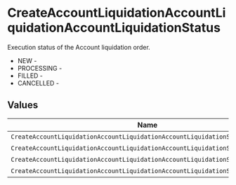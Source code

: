 # CreateAccountLiquidationAccountLiquidationAccountLiquidationStatus

Execution status of the Account liquidation order.
* NEW - 
* PROCESSING - 
* FILLED - 
* CANCELLED - 


## Values

| Name                                                                           | Value                                                                          |
| ------------------------------------------------------------------------------ | ------------------------------------------------------------------------------ |
| `CreateAccountLiquidationAccountLiquidationAccountLiquidationStatusNew`        | NEW                                                                            |
| `CreateAccountLiquidationAccountLiquidationAccountLiquidationStatusProcessing` | PROCESSING                                                                     |
| `CreateAccountLiquidationAccountLiquidationAccountLiquidationStatusFilled`     | FILLED                                                                         |
| `CreateAccountLiquidationAccountLiquidationAccountLiquidationStatusCancelled`  | CANCELLED                                                                      |